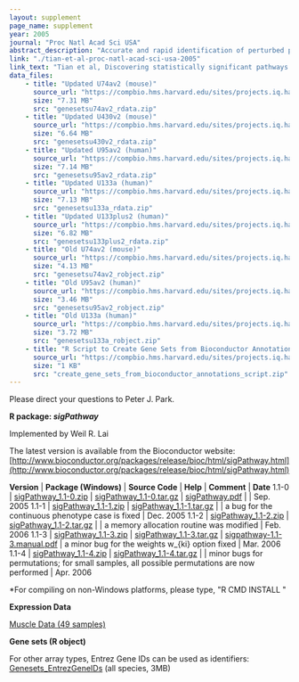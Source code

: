 ```yaml
---
layout: supplement
page_name: supplement
year: 2005
journal: "Proc Natl Acad Sci USA"
abstract_description: "Accurate and rapid identification of perturbed pathways through the analysis of genome-wide expression profiles facilitates the generation of biological hypotheses. We propose a statistical framework for determining whether a specified group of genes for a pathway has a coordinated association with a phenotype of interest. Several issues on proper hypothesis-testing procedures are clarified. In particular, it is shown that the differences in the correlation structure of each set of genes can lead to a biased comparison among gene sets unless a normalization procedure is applied. We propose statistical tests for two important but different aspects of association for each group of genes. This approach has more statistical power than currently available methods and can result in the discovery of statistically significant pathways that are not detected by other methods. This method is applied to data sets involving diabetes, inflammatory myopathies, and Alzheimer's disease, using gene sets we compiled from various public databases. In the case of inflammatory myopathies, we have correctly identified the known cytotoxic T lymphocyte-mediated autoimmunity in inclusion body myositis. Furthermore, we predicted the presence of dendritic cells in inclusion body myositis and of an IFN-alpha/beta response in dermatomyositis, neither of which was previously described. These predictions have been subsequently corroborated by immunohistochemistry."
link: "./tian-et-al-proc-natl-acad-sci-usa-2005"
link_text: "Tian et al, Discovering statistically significant pathways in expression profiling studies, Proc Natl Acad Sci USA, 2005"
data_files:
    - title: "Updated U74av2 (mouse)"
      source_url: "https://compbio.hms.harvard.edu/sites/projects.iq.harvard.edu/files/parklab/files/genesetsu74av2_rdata.zip"
      size: "7.31 MB"
      src: "genesetsu74av2_rdata.zip"
    - title: "Updated U430v2 (mouse)"
      source_url: "https://compbio.hms.harvard.edu/sites/projects.iq.harvard.edu/files/parklab/files/genesetsu430v2_rdata.zip"
      size: "6.64 MB"
      src: "genesetsu430v2_rdata.zip"
    - title: "Updated U95av2 (human)"
      source_url: "https://compbio.hms.harvard.edu/sites/projects.iq.harvard.edu/files/parklab/files/genesetsu95av2_rdata.zip"
      size: "7.14 MB"
      src: "genesetsu95av2_rdata.zip"
    - title: "Updated U133a (human)"
      source_url: "https://compbio.hms.harvard.edu/sites/projects.iq.harvard.edu/files/parklab/files/genesetsu133a_rdata.zip"
      size: "7.13 MB"
      src: "genesetsu133a_rdata.zip"
    - title: "Updated U133plus2 (human)"
      source_url: "https://compbio.hms.harvard.edu/sites/projects.iq.harvard.edu/files/parklab/files/genesetsu133plus2_rdata.zip"
      size: "6.82 MB"
      src: "genesetsu133plus2_rdata.zip"
    - title: "Old U74av2 (mouse)"
      source_url: "https://compbio.hms.harvard.edu/sites/projects.iq.harvard.edu/files/parklab/files/genesetsu74av2_robject.zip"
      size: "4.13 MB"
      src: "genesetsu74av2_robject.zip"
    - title: "Old U95av2 (human)"
      source_url: "https://compbio.hms.harvard.edu/sites/projects.iq.harvard.edu/files/parklab/files/genesetsu95av2_robject.zip"
      size: "3.46 MB"
      src: "genesetsu95av2_robject.zip"
    - title: "Old U133a (human)"
      source_url: "https://compbio.hms.harvard.edu/sites/projects.iq.harvard.edu/files/parklab/files/genesetsu133a_robject.zip"
      size: "3.72 MB"
      src: "genesetsu133a_robject.zip"
    - title: "R Script to Create Gene Sets from Bioconductor Annotations"
      source_url: "https://compbio.hms.harvard.edu/sites/projects.iq.harvard.edu/files/parklab/files/create_gene_sets_from_bioconductor_annotations_script.zip"
      size: "1 KB"
      src: "create_gene_sets_from_bioconductor_annotations_script.zip"
---
```


Please direct your questions to Peter J. Park.

**R package: _sigPathway_**

Implemented by Weil R. Lai

The latest version is available from the Bioconductor website: [http://www.bioconductor.org/packages/release/bioc/html/sigPathway.html](http://www.bioconductor.org/packages/release/bioc/html/sigPathway.html)

__Version__	| __Package (Windows)__      |  __Source Code__            | __Help__	| __Comment__	| __Date__
1.1-0   |	[sigPathway_1.1-0.zip](http://compbio.hms.harvard.edu/files/parklab/files/sigpathway_1.1-0.zip) |	[sigPathway_1.1-0.tar.gz](http://compbio.hms.harvard.edu/files/parklab/files/sigpathway_1.1-0.tar.gz)	|  [sigPathway.pdf](http://compbio.hms.harvard.edu/files/parklab/files/sigpathway.pdf) | | Sep. 2005
1.1-1   |	[sigPathway_1.1-1.zip](http://compbio.hms.harvard.edu/files/parklab/files/sigpathway_1.1-1.zip) |	[sigPathway_1.1-1.tar.gz](http://compbio.hms.harvard.edu/files/parklab/files/sigpathway_1.1-1.tar.gz)	|  | a bug for the continuous phenotype case is fixed | Dec. 2005
1.1-2   |	[sigPathway_1.1-2.zip](http://compbio.hms.harvard.edu/files/parklab/files/sigpathway_1.1-2.zip) |	[sigPathway_1.1-2.tar.gz](http://compbio.hms.harvard.edu/files/parklab/files/sigpathway_1.1-2.tar.gz)	|  | a memory allocation routine was modified | Feb. 2006
1.1-3   |	[sigPathway_1.1-3.zip](http://compbio.hms.harvard.edu/files/parklab/files/sigpathway_1.1-3.zip) |	[sigPathway_1.1-3.tar.gz](http://compbio.hms.harvard.edu/files/parklab/files/sigpathway_1.1-3.tar.gz)	|  [sigpathway-1.1-3.manual.pdf](http://compbio.hms.harvard.edu/files/parklab/files/sigpathway-1.1-3_manual.pdf)	| a minor bug for the weights w_{ki} option fixed | Mar. 2006
1.1-4   |	[sigPathway_1.1-4.zip](http://compbio.hms.harvard.edu/files/parklab/files/sigpathway_1.1-4.zip) |	[sigPathway_1.1-4.tar.gz](http://compbio.hms.harvard.edu/files/parklab/files/sigpathway_1.1-4.tar.gz)	|  | minor bugs for permutations; for small samples, all possible permutations are now performed | Apr. 2006

*For compiling on non-Windows platforms, please type, "R CMD INSTALL <full path to sigPathway tar.gz file>"

__Expression Data__

[Muscle Data (49 samples)](http://compbio.hms.harvard.edu/files/parklab/files/muscledata.txt)

__Gene sets (R object)__

For other array types, Entrez Gene IDs can be used as identifiers: [Genesets_EntrezGeneIDs](http://compbio.hms.harvard.edu/files/parklab/files/genesets_entrezgeneids_rdata.zip) (all species, 3MB)

